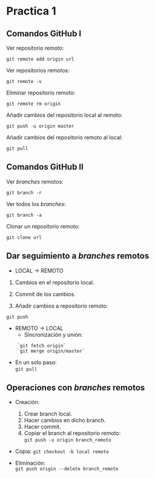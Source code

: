 # Practica 1
## Comandos GitHub I  

Ver repositorio remoto:  

`git remote add origin url`  

Ver repositorios remotos:  

`git remote -v`  

Eliminar repositorio remoto:  

`git remote rm origin`  

Añadir cambios del repositorio local al remoto:  

`git push -u origin master`  

Añadir cambios del repositorio remoto al local:  

`git pull`  

## Comandos GitHub II  

Ver *branches* remotos:  

`git branch -r`  

Ver todos los *branches*:  

`git branch -a`  

Clonar un repositorio remoto:  

`git clone url`  

## Dar seguimiento a *branches* remotos  

* LOCAL -> REMOTO  
1. Cambios en el repositorio local.  

2. Commit de los cambios.  

3. Añadir cambios a repositorio remoto:  

`git push`  

* REMOTO -> LOCAL  
  * Sincronización y unión:  
~~~
    `git fetch origin`  
    `git merge origin/master`  
~~~
  * En un solo paso:  
    `git pull`  

## Operaciones con *branches* remotos  

* Creación:  
  1. Crear branch local.  
  2. Hacer cambios en dicho branch.  
  3. Hacer commit.  
  4. Copiar el branch al repositorio remoto:  
    `git push -u origin branch_remoto`  

* Copia:
  `git checkout -b local remoto`  

* Eliminación:  
  `git push origin --delete branch_remoto`  
  
